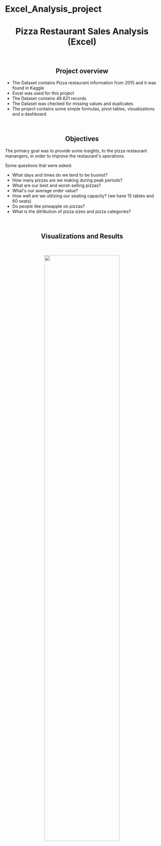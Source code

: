 # Excel_Analysis_project

<h1 align="center">Pizza Restaurant Sales Analysis (Excel)</h1>

<br>

<h2 align="center">Project overview</h2>

- The Dataset contains Pizza restaurant information from 2015 and it was found in Kaggle
- Excel was used for this project
- The Dataset contains 48.621 records
- The Dataset was checked for missing values and duplicates
- The project contains some simple formulas, pivot tables, visualizations  and a dashboard 

<br>

<h2 align="center">Objectives</h2>

The primary goal was to provide some insights, to the pizza restaurant manangers, in order to improve the restaurant's operations.

Some questions that were asked:
- What days and times do we tend to be busiest?
- How many pizzas are we making during peak periods?
- What are our best and worst-selling pizzas?
- What's our average order value?
- How well are we utilizing our seating capacity? (we have 15 tables and 60 seats)
- Do people like pineapple on pizzas?
- What is the ditribution of pizza sizes and pizza categories?

<br>

<h2 align="center">Visualizations and Results</h2>

<br>

<p align="center"><img src="/images/salary_dist.png" width="70%" height="70%" /></p>
